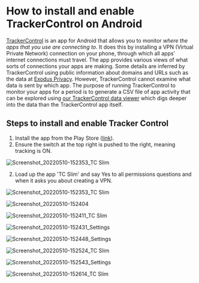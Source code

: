 # How to install and enable TrackerControl on Android

[TrackerControl](https://trackercontrol.org/) is an app for Android that allows you to monitor *where the apps that you use are connecting to*. It does this by installing a VPN (Virtual Private Network) connection on your phone, through which all apps' internet connections must travel. The app provides various views of what sorts of connections your apps are making. Some details are inferred by TrackerControl using public information about domains and URLs such as the data at [Exodus Privacy](https://exodus-privacy.eu.org/en/). However, TrackerControl cannot examine what data is sent by which app. The purpose of running TrackerControl to monitor your apps for a period is to generate a CSV file of app activity that can be explored using [our TrackerControl data viewer](https://experiences.hestialabs.org/tracker-control) which digs deeper into the data than the TrackerControl app itself.

## Steps to install and enable Tracker Control

1. Install the app from the Play Store ([link](https://play.google.com/store/apps/details?id=net.kollnig.missioncontrol.play)).
2. Ensure the switch at the top right is pushed to the right, meaning tracking is ON.

![Screenshot_20220510-152353_TC Slim](https://user-images.githubusercontent.com/1473244/167656450-34e8bbc9-f77c-4b6a-bc73-1688ed8c20fc.jpg)


2. Load up the app 'TC Slim' and say Yes to all permissions questions and when it asks you about creating a VPN.

![Screenshot_20220510-152353_TC Slim](https://user-images.githubusercontent.com/1473244/167657241-e8de1700-fd13-4840-b338-b9c6182f4bf7.jpg)

![Screenshot_20220510-152404](https://user-images.githubusercontent.com/1473244/167656551-505dbb33-e2bd-44aa-b4af-e5abe4681ac1.jpg)

![Screenshot_20220510-152411_TC Slim](https://user-images.githubusercontent.com/1473244/167656602-60955893-dc84-4714-90a6-57c9f66cc739.jpg)

![Screenshot_20220510-152431_Settings](https://user-images.githubusercontent.com/1473244/167656739-d5019140-1805-4b3e-8b87-1556b21b02f7.jpg)

![Screenshot_20220510-152448_Settings](https://user-images.githubusercontent.com/1473244/167656836-3a55d932-5fe9-4be9-8d2d-9ae12a9668df.jpg)

![Screenshot_20220510-152524_TC Slim](https://user-images.githubusercontent.com/1473244/167656911-6c48311b-3753-469d-ba5f-1176abc7c200.jpg)

![Screenshot_20220510-152543_Settings](https://user-images.githubusercontent.com/1473244/167657010-740d92f3-46ca-4812-9b2f-ad9b362c6fa3.jpg)

![Screenshot_20220510-152614_TC Slim](https://user-images.githubusercontent.com/1473244/167657086-d995890a-addb-4324-a1cc-53b37b9dffdc.jpg)

